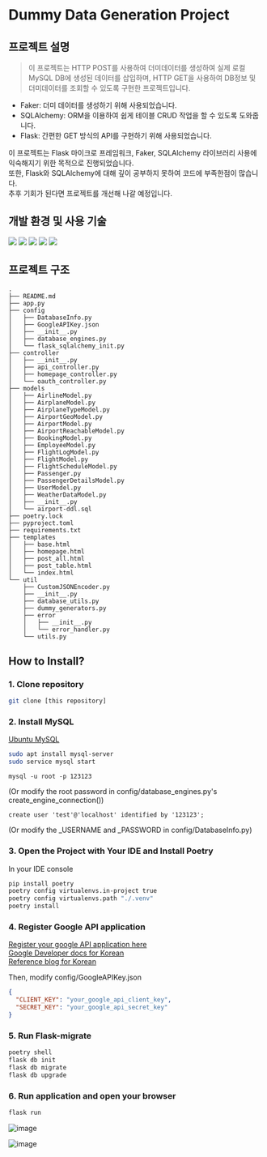 # Dummy Data Generation Project

## 프로젝트 설명

> 이 프로젝트는 HTTP POST를 사용하여 더미데이터를 생성하여 실제 로컬 MySQL DB에 생성된 데이터를 삽입하며,
> HTTP GET을 사용하여 DB정보 및 더미데이터를 조회할 수 있도록 구현한 프로젝트입니다.

- Faker: 더미 데이터를 생성하기 위해 사용되었습니다.
- SQLAlchemy: ORM을 이용하여 쉽게 테이블 CRUD 작업을 할 수 있도록 도와줍니다.
- Flask: 간편한 GET 방식의 API를 구현하기 위해 사용되었습니다.

이 프로젝트는 Flask 마이크로 프레임워크, Faker, SQLAlchemy 라이브러리 사용에 익숙해지기 위한 목적으로 진행되었습니다.  
또한, Flask와 SQLAlchemy에 대해 깊이 공부하지 못하여 코드에 부족한점이 많습니다.  
추후 기회가 된다면 프로젝트를 개선해 나갈 예정입니다.  

## 개발 환경 및 사용 기술
![](https://img.shields.io/badge/Ubuntu-24292e?style=flat&logo=Ubuntu&logoColor=white")
![](https://img.shields.io/badge/Poetry-24292e?style=flat&logo=Poetry&logoColor=white")
![](https://img.shields.io/badge/Python-24292e?style=flat&logo=Python&logoColor=white")
![](https://img.shields.io/badge/SQLAlchemy-24292e?style=flat&logo=SQLAlchemy&logoColor=white")
![](https://img.shields.io/badge/Flask-24292e?style=flat&logo=Flask&logoColor=white")

## 프로젝트 구조
```text
.
├── README.md
├── app.py
├── config
│   ├── DatabaseInfo.py
│   ├── GoogleAPIKey.json
│   ├── __init__.py
│   ├── database_engines.py
│   └── flask_sqlalchemy_init.py
├── controller
│   ├── __init__.py
│   ├── api_controller.py
│   ├── homepage_controller.py
│   └── oauth_controller.py
├── models
│   ├── AirlineModel.py
│   ├── AirplaneModel.py
│   ├── AirplaneTypeModel.py
│   ├── AirportGeoModel.py
│   ├── AirportModel.py
│   ├── AirportReachableModel.py
│   ├── BookingModel.py
│   ├── EmployeeModel.py
│   ├── FlightLogModel.py
│   ├── FlightModel.py
│   ├── FlightScheduleModel.py
│   ├── Passenger.py
│   ├── PassengerDetailsModel.py
│   ├── UserModel.py
│   ├── WeatherDataModel.py
│   ├── __init__.py
│   └── airport-ddl.sql
├── poetry.lock
├── pyproject.toml
├── requirements.txt
├── templates
│   ├── base.html
│   ├── homepage.html
│   ├── post_all.html
│   ├── post_table.html
│   └── index.html
└── util
    ├── CustomJSONEncoder.py
    ├── __init__.py
    ├── database_utils.py
    ├── dummy_generators.py
    ├── error
    │   ├── __init__.py
    │   └── error_handler.py
    └── utils.py
```

## How to Install?

### 1. Clone repository
```bash
git clone [this repository]
```

### 2. Install MySQL
[Ubuntu MySQL](https://ubuntu.com/server/docs/install-and-configure-a-mysql-server)

```bash
sudo apt install mysql-server
sudo service mysql start
```

```mysql
mysql -u root -p 123123
```
(Or modify the root password in config/database_engines.py's create_engine_connection())

```mysql
create user 'test'@'localhost' identified by '123123';
```
(Or modify the _USERNAME and _PASSWORD in config/DatabaseInfo.py)

### 3. Open the Project with Your IDE and Install Poetry
In your IDE console
```bash
pip install poetry
poetry config virtualenvs.in-project true
poetry config virtualenvs.path "./.venv"
poetry install
```

### 4. Register Google API application
[Register your google API application here](https://console.cloud.google.com/welcome)  
[Google Developer docs for Korean](https://developers.google.com/identity/protocols/oauth2/service-account?hl=ko#creatinganaccount)  
[Reference blog for Korean](https://goldenrabbit.co.kr/2023/08/07/oauth%EB%A5%BC-%EC%82%AC%EC%9A%A9%ED%95%9C-%EA%B5%AC%EA%B8%80-%EB%A1%9C%EA%B7%B8%EC%9D%B8-%EC%9D%B8%EC%A6%9D%ED%95%98%EA%B8%B0-1%ED%8E%B8/)  

Then, modify config/GoogleAPIKey.json
```json
{
  "CLIENT_KEY": "your_google_api_client_key",
  "SECRET_KEY": "your_google_api_secret_key"
}
```

### 5. Run Flask-migrate
```bash
poetry shell
flask db init
flask db migrate
flask db upgrade
```

### 6. Run application and open your browser
```bash
flask run
```

![image](https://github.com/Scanf-s/SQLAlchemy_Project/assets/105439069/6b1e63ce-405a-4994-9823-ec5969fb3786)

![image](https://github.com/Scanf-s/SQLAlchemy_Project/assets/105439069/3ef3858a-bf09-4417-8f85-c821e9cc4aed)


